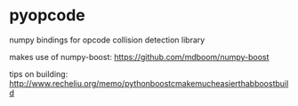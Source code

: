 # pyopcode
numpy bindings for opcode collision detection library

makes use of numpy-boost:
https://github.com/mdboom/numpy-boost

tips on building:
http://www.recheliu.org/memo/pythonboostcmakemucheasierthabboostbuild